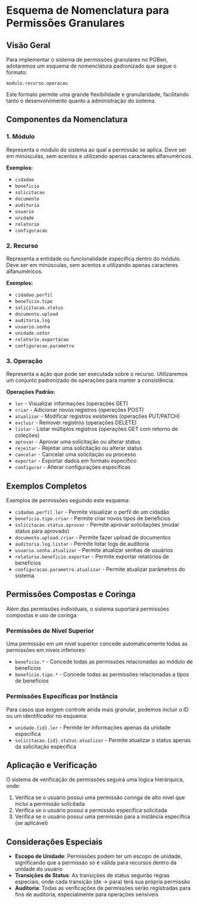 # Esquema de Nomenclatura para Permissões Granulares

## Visão Geral

Para implementar o sistema de permissões granulares no PGBen, adotaremos um esquema de nomenclatura padronizado que segue o formato:

```
modulo.recurso.operacao
```

Este formato permite uma grande flexibilidade e granularidade, facilitando tanto o desenvolvimento quanto a administração do sistema.

## Componentes da Nomenclatura

### 1. Módulo

Representa o módulo do sistema ao qual a permissão se aplica. Deve ser em minúsculas, sem acentos e utilizando apenas caracteres alfanuméricos.

**Exemplos:**
- `cidadao`
- `beneficio`
- `solicitacao`
- `documento`
- `auditoria`
- `usuario`
- `unidade`
- `relatorio`
- `configuracao`

### 2. Recurso

Representa a entidade ou funcionalidade específica dentro do módulo. Deve ser em minúsculas, sem acentos e utilizando apenas caracteres alfanuméricos.

**Exemplos:**
- `cidadao.perfil`
- `beneficio.tipo`
- `solicitacao.status`
- `documento.upload`
- `auditoria.log`
- `usuario.senha`
- `unidade.setor`
- `relatorio.exportacao`
- `configuracao.parametro`

### 3. Operação

Representa a ação que pode ser executada sobre o recurso. Utilizaremos um conjunto padronizado de operações para manter a consistência.

**Operações Padrão:**
- `ler` - Visualizar informações (operações GET)
- `criar` - Adicionar novos registros (operações POST)
- `atualizar` - Modificar registros existentes (operações PUT/PATCH)
- `excluir` - Remover registros (operações DELETE)
- `listar` - Listar múltiplos registros (operações GET com retorno de coleções)
- `aprovar` - Aprovar uma solicitação ou alterar status
- `rejeitar` - Rejeitar uma solicitação ou alterar status
- `cancelar` - Cancelar uma solicitação ou processo
- `exportar` - Exportar dados em formato específico
- `configurar` - Alterar configurações específicas

## Exemplos Completos

Exemplos de permissões seguindo este esquema:

- `cidadao.perfil.ler` - Permite visualizar o perfil de um cidadão
- `beneficio.tipo.criar` - Permite criar novos tipos de benefícios
- `solicitacao.status.aprovar` - Permite aprovar solicitações (mudar status para aprovado)
- `documento.upload.criar` - Permite fazer upload de documentos
- `auditoria.log.listar` - Permite listar logs de auditoria
- `usuario.senha.atualizar` - Permite atualizar senhas de usuários
- `relatorio.beneficio.exportar` - Permite exportar relatórios de benefícios
- `configuracao.parametro.atualizar` - Permite atualizar parâmetros do sistema

## Permissões Compostas e Coringa

Além das permissões individuais, o sistema suportará permissões compostas e uso de coringa:

### Permissões de Nível Superior

Uma permissão em um nível superior concede automaticamente todas as permissões em níveis inferiores:

- `beneficio.*` - Concede todas as permissões relacionadas ao módulo de benefícios
- `beneficio.tipo.*` - Concede todas as permissões relacionadas a tipos de benefícios

### Permissões Específicas por Instância

Para casos que exigem controle ainda mais granular, podemos incluir o ID ou um identificador no esquema:

- `unidade.{id}.ler` - Permite ler informações apenas da unidade específica
- `solicitacao.{id}.status.atualizar` - Permite atualizar o status apenas da solicitação específica

## Aplicação e Verificação

O sistema de verificação de permissões seguirá uma lógica hierárquica, onde:

1. Verifica se o usuário possui uma permissão coringa de alto nível que inclui a permissão solicitada
2. Verifica se o usuário possui a permissão específica solicitada
3. Verifica se o usuário possui uma permissão para a instância específica (se aplicável)

## Considerações Especiais

- **Escopo de Unidade**: Permissões podem ter um escopo de unidade, significando que a permissão só é válida para recursos dentro da unidade do usuário
- **Transições de Status**: As transições de status seguirão regras especiais, onde cada transição (de → para) terá sua própria permissão
- **Auditoria**: Todas as verificações de permissões serão registradas para fins de auditoria, especialmente para operações sensíveis
